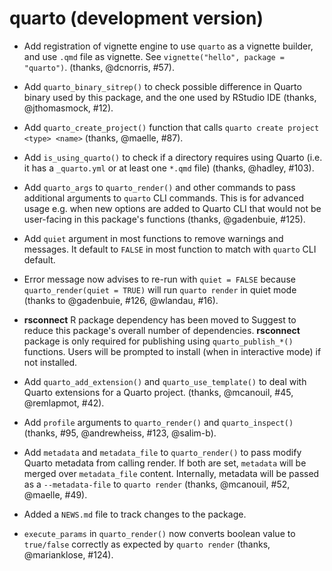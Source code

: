 # quarto (development version)

- Add registration of vignette engine to use `quarto` as a vignette builder, and use `.qmd` file as vignette. See `vignette("hello", package = "quarto")`. (thanks, @dcnorris, #57).

- Add `quarto_binary_sitrep()` to check possible difference in Quarto binary used by this package, and the one used by RStudio IDE (thanks, @jthomasmock, #12).

- Add `quarto_create_project()` function that calls `quarto create project <type> <name>` (thanks, @maelle, #87).

- Add `is_using_quarto()` to check if a directory requires using Quarto (i.e. it has a `_quarto.yml` or at least one `*.qmd` file) (thanks, @hadley, #103).

- Add `quarto_args` to `quarto_render()` and other commands to pass additional arguments to `quarto` CLI commands. This is for advanced usage e.g. when new options are added to Quarto CLI that would not be user-facing in this package's functions (thanks, @gadenbuie, #125).

- Add `quiet` argument in most functions to remove warnings and messages. It default to `FALSE` in most function to match with `quarto` CLI default.

- Error message now advises to re-run with `quiet = FALSE` because `quarto_render(quiet = TRUE)` will run `quarto render` in quiet mode (thanks to @gadenbuie, #126, @wlandau, #16).

- **rsconnect** R package dependency has been moved to Suggest to reduce this package's overall number of dependencies. **rsconnect** package is only required for publishing using `quarto_publish_*()` functions. Users will be prompted to install (when in interactive mode) if not installed.

- Add `quarto_add_extension()` and `quarto_use_template()` to deal with Quarto extensions for a Quarto project. (thanks, @mcanouil, #45, @remlapmot, #42).

- Add `profile` arguments to `quarto_render()` and `quarto_inspect()` (thanks, #95, @andrewheiss, #123, @salim-b).

- Add `metadata` and `metadata_file` to `quarto_render()` to pass modify Quarto metadata from calling render. If both are set, `metadata` will be merged over `metadata_file` content. Internally, metadata will be passed as a `--metadata-file` to `quarto render` (thanks, @mcanouil, #52, @maelle, #49).

- Added a `NEWS.md` file to track changes to the package.

- `execute_params` in `quarto_render()` now converts boolean value to `true/false` correctly as expected by `quarto render` (thanks, @marianklose, #124).
